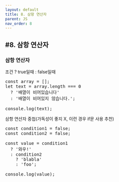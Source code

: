 ```yaml
---
layout: default
title: 8. 삼항 연산자
parent: JS
nav_order: 8
---
```


## #8. 삼항 연산자
### 삼항 연산자
조건 ? true일때 : false일때
<pre>
const array = [];
let text = array.length === 0 
  ? '배열이 비어있습니다' 
  : '배열이 비어있지 않습니다.';

console.log(text);
</pre>

삼항 연산자 중첩(가독성이 좋지 X, 이런 경우 if문 사용 추천)
<pre>
const condition1 = false;
const condition2 = false;

const value = condition1 
  ? '와우!' 
  : condition2 
    ? 'blabla' 
    : 'foo';

console.log(value);
</pre>